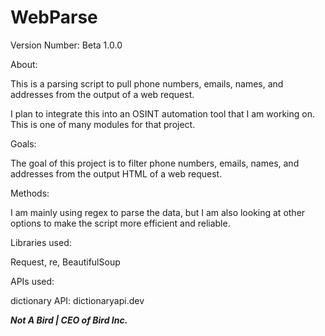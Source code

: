 # WebParse
Version Number: Beta 1.0.0

About:

This is a parsing script to pull phone numbers, emails, names, and addresses from the output of a web request.

I plan to integrate this into an OSINT automation tool that I am working on. This is one of many modules for that project.

Goals:

The goal of this project is to filter phone numbers, emails, names, and addresses from the output HTML of a web request.

Methods:

I am mainly using regex to parse the data, but I am also looking at other options to make the script more efficient and reliable.

Libraries used:

Request, re, BeautifulSoup

APIs used:

   dictionary API: dictionaryapi.dev


        

***Not A Bird | CEO of Bird Inc.***

  
  
